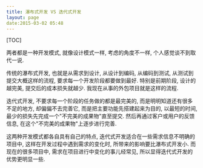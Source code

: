 ```yaml
---
title: 瀑布式开发 VS 迭代式开发
layout: page
date:2015-03-02 05:48
---
```


[TOC]

两者都是一种开发模式, 就像设计模式一样, 考虑的角度不一样, 个人感觉谈不到取代一说.

传统的瀑布式开发, 也就是从需求到设计, 从设计到编码, 从编码到测试, 从测试到提交大概这样的流程, 要求每一个开发阶段都要做到最好. 特别是前期阶段, 设计的越完美, 提交后的成本损失就越少. 我现在从事的外包项目就是这样的流程.

迭代式开发, 不要求每一个阶段的任务做的都是最完美的, 而是明明知道还有很多不足的地方, 却偏偏不去完善它, 而是把主要功能先搭建起来为目的, 以最短的时间, 最少的损失先完成一个"不完美的成果物"直至提交. 然后再通过客户或用户的反馈信息, 在这个"不完美的成果物"上逐步进行完善.

这两种开发模式都各自具有自己的特点, 迭代式开发适合在一些需求信息不明确的项目中, 这样在开发过程中遇到需求的变化时, 所带来的影响要比瀑布式开发小. 而现在的很多项目中, 需求在项目进行中变化的事儿经常见, 所以显得迭代式开发的优势更明显一些.
